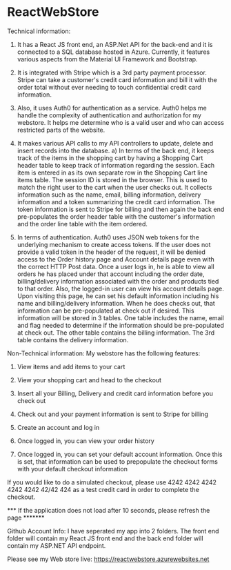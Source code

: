 # ReactWebStore
Technical information:
1) It has a React JS front end, an ASP.Net API for the back-end and it is connected to a SQL database hosted in Azure. Currently, it features various aspects from the Material UI Framework and Bootstrap.

2) It is integrated with Stripe which is a 3rd party payment processor. Stripe can take a customer's credit card information and bill it with the order total without ever needing to touch confidential credit card information.

3) Also, it uses Auth0 for authentication as a service. Auth0 helps me handle the complexity of authentication and authorization for my webstore. It helps me determine who is a valid user and who can access restricted parts of the website.

4) It makes various API calls to my API controllers to update, delete and insert records into the database. a) In terms of the back end, it keeps track of the items in the shopping cart by having a Shopping Cart header table to keep track of information regarding the session. Each item is entered in as its own separate row in the Shopping Cart line items table. The session ID is stored in the browser. This is used to match the right user to the cart when the user checks out. It collects information such as the name, email, billing information, delivery information and a token summarizing the credit card information. The token information is sent to Stripe for billing and then again the back end pre-populates the order header table with the customer's information and the order line table with the item ordered.
5) In terms of authentication. Auth0 uses JSON web tokens for the underlying mechanism to create access tokens. If the user does not provide a valid token in the header of the request, it will be denied access to the Order history page and Account details page even with the correct HTTP Post data. Once a user logs in, he is able to view all orders he has placed under that account including the order date, billing/delivery information associated with the order and products tied to that order. Also, the logged-in user can view his account details page. Upon visiting this page, he can set his default information including his name and billing/delivery information. When he does checks out, that information can be pre-populated at check out if desired. This information will be stored in 3 tables. One table includes the name, email and flag needed to determine if the information should be pre-populated at check out. The other table contains the billing information. The 3rd table contains the delivery information.

Non-Technical information:
My webstore has the following features:

1) View items and add items to your cart

2) View your shopping cart and head to the checkout

3) Insert all your Billing, Delivery and credit card information before you check out

4) Check out and your payment information is sent to Stripe for billing

5) Create an account and log in

6) Once logged in, you can view your order history

6) Once logged in, you can set your default account information. Once this is set, that information can be used to prepopulate the checkout forms with your default checkout information

If you would like to do a simulated checkout, please use 4242 4242 4242 4242 4242 42/42 424 as a test credit card in order to complete the checkout.

*** If the application does not load after 10 seconds, please refresh the page *******

Github Account Info:
I have seperated my app into 2 folders. The front end folder will contain my React JS front end and the back end folder will contain my ASP.NET API endpoint.

Please see my Web store live: https://reactwebstore.azurewebsites.net 
